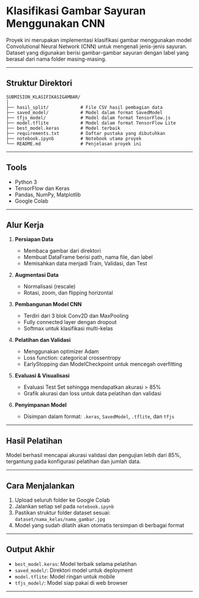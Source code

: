 # Klasifikasi Gambar Sayuran Menggunakan CNN

Proyek ini merupakan implementasi klasifikasi gambar menggunakan model Convolutional Neural Network (CNN) untuk mengenali jenis-jenis sayuran. Dataset yang digunakan berisi gambar-gambar sayuran dengan label yang berasal dari nama folder masing-masing.

---

## Struktur Direktori

```
SUBMISION_KLASIFIKASIGAMBAR/
│
├── hasil_split/            # File CSV hasil pembagian data
├── saved_model/            # Model dalam format SavedModel
├── tfjs_model/             # Model dalam format TensorFlow.js
├── model.tflite            # Model dalam format TensorFlow Lite
├── best_model.keras        # Model terbaik
├── requirements.txt        # Daftar pustaka yang dibutuhkan
├── notebook.ipynb          # Notebook utama proyek
└── README.md               # Penjelasan proyek ini
```

---

## Tools

- Python 3
- TensorFlow dan Keras
- Pandas, NumPy, Matplotlib
- Google Colab

---

## Alur Kerja

1. **Persiapan Data**

   - Membaca gambar dari direktori
   - Membuat DataFrame berisi path, nama file, dan label
   - Memisahkan data menjadi Train, Validasi, dan Test

2. **Augmentasi Data**

   - Normalisasi (rescale)
   - Rotasi, zoom, dan flipping horizontal

3. **Pembangunan Model CNN**

   - Terdiri dari 3 blok Conv2D dan MaxPooling
   - Fully connected layer dengan dropout
   - Softmax untuk klasifikasi multi-kelas

4. **Pelatihan dan Validasi**

   - Menggunakan optimizer Adam
   - Loss function: categorical crossentropy
   - EarlyStopping dan ModelCheckpoint untuk mencegah overfitting

5. **Evaluasi & Visualisasi**

   - Evaluasi Test Set sehingga mendapatkan akurasi > 85%
   - Grafik akurasi dan loss untuk data pelatihan dan validasi

6. **Penyimpanan Model**
   - Disimpan dalam format: `.keras`, `SavedModel`, `.tflite`, dan `tfjs`

---

## Hasil Pelatihan

Model berhasil mencapai akurasi validasi dan pengujian lebih dari 85%, tergantung pada konfigurasi pelatihan dan jumlah data.

---

## Cara Menjalankan

1. Upload seluruh folder ke Google Colab
2. Jalankan setiap sel pada `notebook.ipynb`
3. Pastikan struktur folder dataset sesuai: `dataset/nama_kelas/nama_gambar.jpg`
4. Model yang sudah dilatih akan otomatis tersimpan di berbagai format

---

## Output Akhir

- `best_model.keras`: Model terbaik selama pelatihan
- `saved_model/`: Direktori model untuk deployment
- `model.tflite`: Model ringan untuk mobile
- `tfjs_model/`: Model siap pakai di web browser

---
